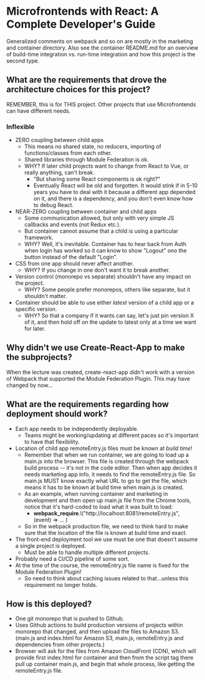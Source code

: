# Microfrontends with React: A Complete Developer's Guide

Generalized comments on webpack and so on are mostly in the marketing and container directory.
Also see the container README.md for an overview of build-time integration vs. run-time integration
and how this project is the second type.

## What are the requirements that drove the architecture choices for this project?

REMEMBER, this is for THIS project. Other projects that use Microfrontends can have different needs.

### Inflexible

* ZERO coupling between child apps
  * This means no shared state, no reducers, importing of functions/classes from each other.
  * Shared libraries through Module Federation is ok.
  * WHY? If later child projects want to change from React to Vue, or really anything, can't break.
    * "But sharing some React components is ok right?"
    * Eventually React will be old and forgotten. It would stink if in 5-10 years you have to deal
      with it because a different app depended on it, and there is a dependency, and you don't even
      know how to debug React.
* NEAR-ZERO coupling between container and child apps
  * Some communication allowed, but only with very simple JS callbacks and events (not Redux etc.).
  * But container cannot assume that a child is using a particular framework.
  * WHY? Well, it's inevitable. Container has to hear back from Auth when login has worked so it can
    know to show "Logout" ono the button instead of the default "Login".
* CSS from one app should never affect another.
  * WHY? If you change in one don't want it to break another.
* Version control (monorepo vs separate) shouldn't have any impact on the project.
  * WHY? Some people prefer monorepos, others like separate, but it shouldn't matter.
* Container should be able to use either *latest* version of a child app or a specific version.
  * WHY? So that a company if it wants can say, let's just pin version X of it, and then hold off on
    the update to latest only at a time we want for later.

## Why didn't we use Create-React-App to make the subprojects?

When the lecture was created, create-react-app didn't work with a version of Webpack that supported
the Module Federation Plugin. This may have changed by now...

## What are the requirements regarding how deployment should work?

* Each app needs to be independently deployable.
  * Teams might be working/updating at different paces so it's important to have that flexibility.
* Location of child app remoteEntry.js files must be known at *build time*!
  * Remember that when we run container, we are going to load up a main.js into the browser. This
    file is created through the webpack build process -- it's not in the code editor. Then when app
    decides it needs marketing app info, it needs to find the remoteEntry.js file. So main.js MUST
    know exactly what URL to go to get the file, which means it has to be known at build time when
    main.js is created.
  * As an example, when running container and marketing in development and then open up main.js file
    from the Chrome tools, notice that it's hard-coded to load what it was built to load:
    * __webpack_require__.l("http://localhost:8081/remoteEntry.js", (event) => ... )
  * So in the webpack production file, we need to think hard to make sure that the location of the
    file is known at build time and exact.
* The front-end deployment tool we use must be one that doesn't assume a single project is deployed.
  * Must be able to handle multiple different projects.
* Probably need a CI/CD pipeline of some sort.
* At the time of the course, the remoteEntry.js file name is fixed for the Module Federation Plugin!
  * So need to think about caching issues related to that...unless this requirement no longer holds.

## How is this deployed?

* One git monorepo that is pushed to Github.
* Uses Github actions to build production versions of projects within monorepo that changed, and
  then upload the files to Amazon S3. (main.js and index.html for Amazon S3, main.js, remoteEntry.js
  and dependencies from other projects.)
* Browser will ask for the files from Amazon CloudFront (CDN), which will provide first index.html
  for container and then from the script tag there pull up container main.js, and begin that whole
  process, like getting the remoteEntry.js file.
